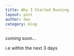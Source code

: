 ```yaml
---
title: Why I Started Running
layout: post
author: dan
category: blog
---
```


coming soon...

i.e within the next 3 days
